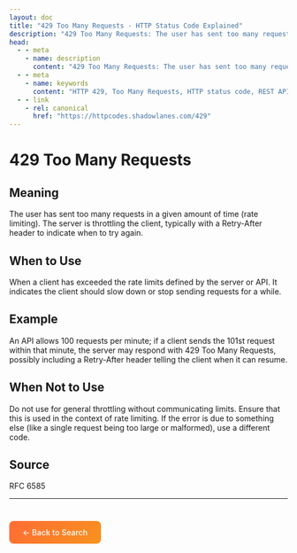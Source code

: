 ```yaml
---
layout: doc
title: "429 Too Many Requests - HTTP Status Code Explained"
description: "429 Too Many Requests: The user has sent too many requests in a given amount of time (rate limiting). The server is throttling the client, typically with a R..."
head:
  - - meta
    - name: description
      content: "429 Too Many Requests: The user has sent too many requests in a given amount of time (rate limiting). The server is throttling the client, typically with a R..."
  - - meta
    - name: keywords
      content: "HTTP 429, Too Many Requests, HTTP status code, REST API, web development"
  - - link
    - rel: canonical
      href: "https://httpcodes.shadowlanes.com/429"
---
```


# 429 Too Many Requests

## Meaning

The user has sent too many requests in a given amount of time (rate limiting). The server is throttling the client, typically with a Retry-After header to indicate when to try again.

## When to Use

When a client has exceeded the rate limits defined by the server or API. It indicates the client should slow down or stop sending requests for a while.

## Example

An API allows 100 requests per minute; if a client sends the 101st request within that minute, the server may respond with 429 Too Many Requests, possibly including a Retry-After header telling the client when it can resume.

## When Not to Use

Do not use for general throttling without communicating limits. Ensure that this is used in the context of rate limiting. If the error is due to something else (like a single request being too large or malformed), use a different code.

## Source

RFC 6585

---

<div style="margin-top: 40px;">
  <a href="/" style="display: inline-block; padding: 12px 24px; background: linear-gradient(135deg, #ff6b35, #f7931e); color: white; text-decoration: none; border-radius: 8px; font-weight: 500;">← Back to Search</a>
</div>
